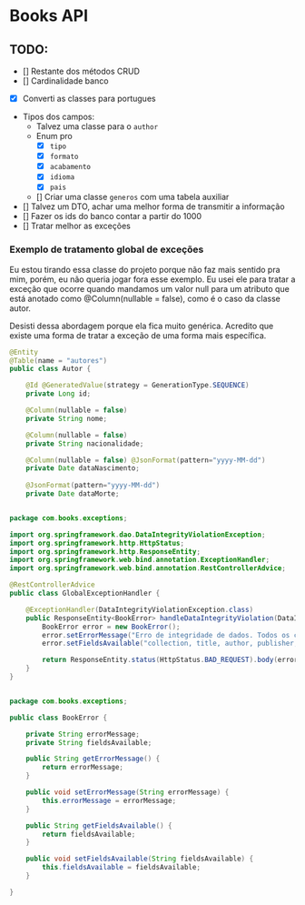 # Books API

## TODO: 

+ [] Restante dos métodos CRUD
+ [] Cardinalidade banco 
+ [x] Converti as classes para portugues
+ Tipos dos campos: 
    + Talvez uma classe para o ``author``
    + Enum pro 
        + [x] ``tipo`` 
        + [x] ``formato``
        + [x] ``acabamento``
        + [x] ``idioma``
        + [x] ``pais``
    + [] Criar uma classe ``generos`` com uma tabela auxiliar
+ [] Talvez um DTO, achar uma melhor forma de transmitir a informação
+ [] Fazer os ids do banco contar a partir do 1000
+ [] Tratar melhor as exceções


### Exemplo de tratamento global de exceções

Eu estou tirando essa classe do projeto porque não faz mais sentido pra mim, porém, eu não queria jogar fora esse exemplo. Eu usei ele para tratar a exceção que ocorre quando mandamos um valor null para um atributo que está anotado como @Column(nullable = false), como é o caso da classe autor. 

Desisti dessa abordagem porque ela fica muito genérica. Acredito que existe uma forma de tratar a exceção de uma forma mais específica. 

```java
@Entity
@Table(name = "autores")
public class Autor {

	@Id	@GeneratedValue(strategy = GenerationType.SEQUENCE)
	private Long id;

	@Column(nullable = false)
	private String nome;

	@Column(nullable = false)
	private String nacionalidade;

	@Column(nullable = false) @JsonFormat(pattern="yyyy-MM-dd")
	private Date dataNascimento;
	
	@JsonFormat(pattern="yyyy-MM-dd")
	private Date dataMorte;

```

```java

package com.books.exceptions;

import org.springframework.dao.DataIntegrityViolationException;
import org.springframework.http.HttpStatus;
import org.springframework.http.ResponseEntity;
import org.springframework.web.bind.annotation.ExceptionHandler;
import org.springframework.web.bind.annotation.RestControllerAdvice;

@RestControllerAdvice
public class GlobalExceptionHandler {

    @ExceptionHandler(DataIntegrityViolationException.class)
    public ResponseEntity<BookError> handleDataIntegrityViolation(DataIntegrityViolationException ex) {
        BookError error = new BookError();
        error.setErrorMessage("Erro de integridade de dados. Todos os campos são obrigatórios, exceto 'collection'.");
        error.setFieldsAvailable("collection, title, author, publisher, type, format, pages, edition, editionYear, genres, finishing, language, country e bookQuantity.");

        return ResponseEntity.status(HttpStatus.BAD_REQUEST).body(error);
    }
}

```

```java

package com.books.exceptions;

public class BookError {

    private String errorMessage;
    private String fieldsAvailable;

    public String getErrorMessage() {
        return errorMessage;
    }

    public void setErrorMessage(String errorMessage) {
        this.errorMessage = errorMessage;
    }

    public String getFieldsAvailable() {
        return fieldsAvailable;
    }

    public void setFieldsAvailable(String fieldsAvailable) {
        this.fieldsAvailable = fieldsAvailable;
    }

}

```